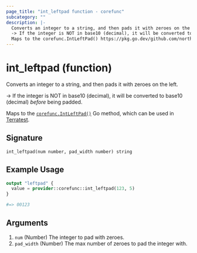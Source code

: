 ```yaml
---
page_title: "int_leftpad function - corefunc"
subcategory: ""
description: |-
  Converts an integer to a string, and then pads it with zeroes on the left.
  -> If the integer is NOT in base10 (decimal), it will be converted to base10 (decimal) before being padded.
  Maps to the corefunc.IntLeftPad() https://pkg.go.dev/github.com/northwood-labs/terraform-provider-corefunc/corefunc#IntLeftPad Go method, which can be used in Terratest https://terratest.gruntwork.io.
---
```


# int_leftpad (function)

Converts an integer to a string, and then pads it with zeroes on the left.

-> If the integer is NOT in base10 (decimal), it will be converted to base10 (decimal) _before_ being padded.

Maps to the [`corefunc.IntLeftPad()`](https://pkg.go.dev/github.com/northwood-labs/terraform-provider-corefunc/corefunc#IntLeftPad) Go method, which can be used in [Terratest](https://terratest.gruntwork.io).

## Signature

<!-- signature generated by tfplugindocs -->
```text
int_leftpad(num number, pad_width number) string
```

## Example Usage

```terraform
output "leftpad" {
  value = provider::corefunc::int_leftpad(123, 5)
}

#=> 00123
```

## Arguments

1. `num` (Number) The integer to pad with zeroes.
1. `pad_width` (Number) The max number of zeroes to pad the integer with.

<!-- Preview the provider docs with the Terraform registry provider docs preview tool: https://registry.terraform.io/tools/doc-preview -->
